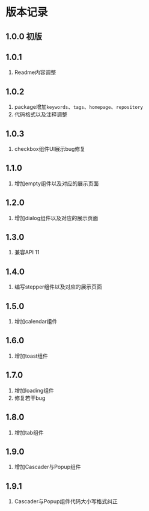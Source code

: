 # 版本记录

## 1.0.0 初版

## 1.0.1 
1. Readme内容调整

## 1.0.2
1. package增加`keywords`、`tags`、`homepage`、`repository`
2. 代码格式以及注释调整

## 1.0.3
1. checkbox组件UI展示bug修复

## 1.1.0
1. 增加empty组件以及对应的展示页面

## 1.2.0
1. 增加dialog组件以及对应的展示页面

## 1.3.0
1. 兼容API 11

## 1.4.0
1. 编写stepper组件以及对应的展示页面

## 1.5.0
1. 增加calendar组件


## 1.6.0
1. 增加toast组件

## 1.7.0
1. 增加loading组件
2. 修复若干bug

## 1.8.0
1. 增加tab组件

## 1.9.0
1. 增加Cascader与Popup组件

## 1.9.1
1. Cascader与Popup组件代码大小写格式纠正